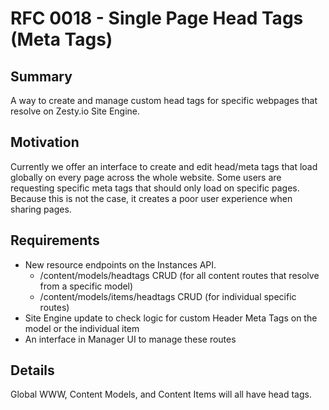 # RFC 0018 - Single Page Head Tags (Meta Tags)

## Summary

A way to create and manage custom head tags for specific webpages that resolve on Zesty.io Site Engine.

## Motivation

Currently we offer an interface to create and edit head/meta tags that load globally on every page across the whole website. Some users are requesting specific meta tags that should only load on specific pages. Because this is not the case, it creates a poor user experience when sharing pages.

## Requirements

* New resource endpoints on the Instances API.
	* /content/models/headtags CRUD (for all content routes that resolve from a specific model)
	* /content/models/items/headtags CRUD (for individual specific routes)
* Site Engine update to check logic for custom Header Meta Tags on the model or the individual item
* An interface in Manager UI to manage these routes

## Details

Global WWW, Content Models, and Content Items will all have head tags.
